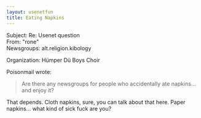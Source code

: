 ```yaml
---   
layout: usenetfun   
title: Eating Napkins   
---   
```

   
   
 Subject: Re: Usenet question   
From: &quot;rone&quot;   
Newsgroups: alt.religion.kibology   
   
Organization: Hümper Dü Boys Choir   
   
Poisonmail wrote:   
>   
>Are there any newsgroups for people who accidentally ate napkins...   
>and enjoy it?   
>   
That depends.  Cloth napkins, sure, you can talk about that here. Paper napkins... what kind of sick fuck are you?   
   
   
   
